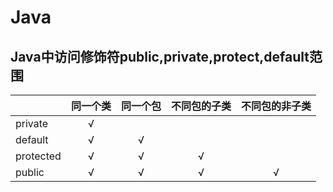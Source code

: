 # Java

## Java中访问修饰符public,private,protect,default范围

||同一个类|同一个包|不同包的子类|不同包的非子类|
|:-|:-:|:-:|:-:|:-:|
|private   |√| | | |
|default   |√|√| | |
|protected |√|√|√| |
|public    |√|√|√|√|
